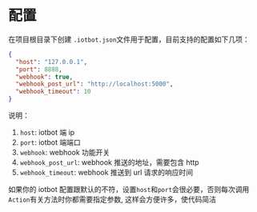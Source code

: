 # 配置

在项目根目录下创建 `.iotbot.json`文件用于配置，目前支持的配置如下几项：

```json
{
  "host": "127.0.0.1",
  "port": 8888,
  "webhook": true,
  "webhook_post_url": "http://localhost:5000",
  "webhook_timeout": 10
}
```

说明：

1. `host`: iotbot 端 ip
2. `port`: iotbot 端端口
3. `webhook`: webhook 功能开关
4. `webhook_post_url`: webhook 推送的地址，需要包含 http
5. `webhook_timeout`: webhook 推送到 url 请求的响应时间

如果你的 iotbot 配置跟默认的不符，设置`host`和`port`会很必要，否则每次调用`Action`有关方法时你都需要指定参数, 这样会方便许多，使代码简洁
